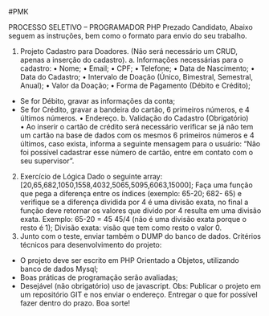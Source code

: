 #PMK

PROCESSO SELETIVO – PROGRAMADOR PHP 
Prezado Candidato, 
Abaixo seguem as instruções, bem como o formato para envio do seu  trabalho. 
1. Projeto Cadastro para Doadores. (Não será necessário um CRUD, apenas  a inserção do cadastro). 
a. Informações necessárias para o cadastro: 
• Nome; 
• Email; 
• CPF; 
• Telefone; 
• Data de Nascimento; 
• Data do Cadastro; 
• Intervalo de Doação (Único, Bimestral, Semestral, Anual); • Valor da Doação; 
• Forma de Pagamento (Débito e Crédito); 
- Se for Débito, gravar as informações da conta; 
- Se for Crédito, gravar a bandeira do cartão, 6 primeiros números, e  4 últimos números. 
• Endereço. 
b. Validação do Cadastro (Obrigatório)  
• Ao inserir o cartão de crédito será necessário verificar se já não tem um  cartão na base de dados com os mesmos 6 primeiros números e 4 últimos, caso exista, informa a seguinte mensagem para o usuário: “Não  foi possível cadastrar esse número de cartão, entre em contato com o  seu supervisor”. 
2. Exercício de Lógica 
Dado o seguinte array: [20,65,682,1050,1558,4032,5065,5095,6063,15000]; 
Faça uma função que pega a diferença entre os índices (exemplo: 65-20; 682- 65) e verifique se a diferença dividida por 4 é uma divisão exata, no final a função deve  retornar os valores que divido por 4 resulta em uma divisão exata. 
Exemplo: 65-20 = 45 
45/4 (não é uma divisão exata porque o resto é 1); 
Divisão exata: visão que tem como resto o valor 0.
3. Junto com o teste, enviar também o DUMP do banco de dados. 
Critérios técnicos para desenvolvimento do projeto: 
- O projeto deve ser escrito em PHP Orientado a Objetos,  utilizando banco de dados Mysql; 
- Boas práticas de programação serão avaliadas; 
- Desejável (não obrigatório) uso de javascript. 
Obs: Publicar o projeto em um repositório GIT e nos enviar o  endereço. Entregar o que for possível fazer dentro do prazo. 
Boa sorte!

